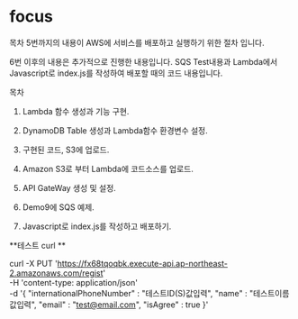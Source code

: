 # focus

목차 5번까지의 내용이 AWS에 서비스를 배포하고 실행하기 위한 절차 입니다.

6번 이후의 내용은 추가적으로 진행한 내용입니다.
SQS Test내용과 Lambda에서 Javascript로 index.js를 작성하여 배포할 때의 코드 내용입니다.

목차
1. Lambda 함수 생성과 기능 구현.
2. DynamoDB Table 생성과 Lambda함수 환경변수 설정.
3. 구현된 코드, S3에 업로드.
4. Amazon S3로 부터 Lambda에 코드소스를 업로드.
5. API GateWay 생성 및 설정.

6. Demo9에 SQS 예제.
7. Javascript로 index.js를 작성하고 배포하기.



**테스트 curl **

curl -X PUT 'https://fx68tqoqbk.execute-api.ap-northeast-2.amazonaws.com/regist' \
  -H 'content-type: application/json' \
  -d '{
    "internationalPhoneNumber" : "테스트ID(S)값입력",
    "name" : "테스트이름값입력",
    "email" : "test@email.com",
    "isAgree" : true
}'


